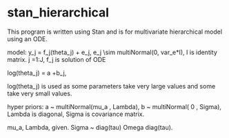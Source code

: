 # stan_hierarchical

This program is written using Stan and is for multivariate hierarchical model using an ODE. 

model: y_j  = f_j(theta_j) + e_j, e_j \sim multiNormal(0, var_e*I), I is identity matrix. j =1:J, f_j is solution of ODE

log(theta_j) = a +b_j,  

log(theta_j) is used as some parameters take very large values and some take very small values.
 
hyper priors: a ~ multiNormal(mu_a , Lambda), b ~ multiNormal( 0 , Sigma), Lambda is diagonal, Sigma is covariance matrix.

 mu_a, Lambda, given. Sigma ~ diag(tau) Omega diag(tau).